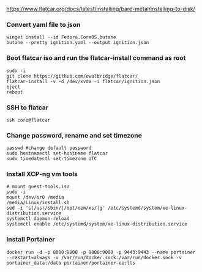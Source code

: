https://www.flatcar.org/docs/latest/installing/bare-metal/installing-to-disk/

### Convert yaml file to json
~~~
winget install --id Fedora.CoreOS.butane
butane --pretty ignition.yaml --output ignition.json
~~~

### Boot flatcar iso and run the flatcar-install command as root
~~~
sudo -i
git clone https://github.com/ewalbridge/flatcar/
flatcar-install -v -d /dev/xvda -i flatcar/ignition.json
eject
reboot
~~~

### SSH to flatcar
~~~
ssh core@flatcar
~~~

### Change password, rename and set timezone
~~~
passwd #change default password
sudo hostnamectl set-hostname flatcar
sudo timedatectl set-timezone UTC
~~~

### Install XCP-ng vm tools
~~~
# mount guest-tools.iso
sudo -i
mount /dev/sr0 /media
/media/Linux/install.sh
sed -i 's|/usr/sbin/|/opt/oem/xs/|g' /etc/systemd/system/xe-linux-distribution.service
systemctl daemon-reload
systemctl enable /etc/systemd/system/xe-linux-distribution.service
~~~

### Install Portainer
~~~
docker run -d -p 8000:8000 -p 9000:9000 -p 9443:9443 --name portainer --restart=always -v /var/run/docker.sock:/var/run/docker.sock -v portainer_data:/data portainer/portainer-ee:lts
~~~
